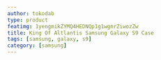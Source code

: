 ```yaml
---
author: tokodab
type: product
featimg: 1yengmikZYMQ4HEDNQp1g1wgmrZiwozZw
title: King Of Altlantis Samsung Galaxy S9 Case
tags: [samsung, galaxy, s9]
category: [samsung]
---
```

